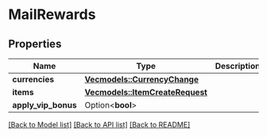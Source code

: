 # MailRewards

## Properties

Name | Type | Description | Notes
------------ | ------------- | ------------- | -------------
**currencies** | [**Vec<models::CurrencyChange>**](CurrencyChange.md) |  | 
**items** | [**Vec<models::ItemCreateRequest>**](ItemCreateRequest.md) |  | 
**apply_vip_bonus** | Option<**bool**> |  | [optional]

[[Back to Model list]](../README.md#documentation-for-models) [[Back to API list]](../README.md#documentation-for-api-endpoints) [[Back to README]](../README.md)


